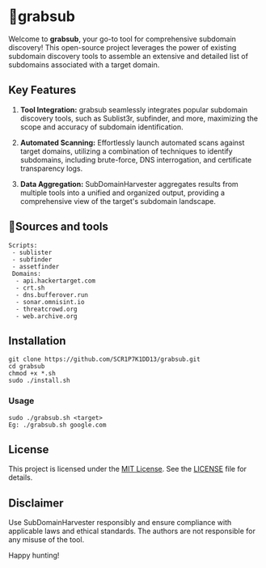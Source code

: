# 🔎grabsub
Welcome to **grabsub**, your go-to tool for comprehensive subdomain discovery! This open-source project leverages the power of existing subdomain discovery tools to assemble an extensive and detailed list of subdomains associated with a target domain.

## Key Features

1. **Tool Integration:** grabsub seamlessly integrates popular subdomain discovery tools, such as Sublist3r, subfinder, and more, maximizing the scope and accuracy of subdomain identification.

2. **Automated Scanning:** Effortlessly launch automated scans against target domains, utilizing a combination of techniques to identify subdomains, including brute-force, DNS interrogation, and certificate transparency logs.
   
3. **Data Aggregation:** SubDomainHarvester aggregates results from multiple tools into a unified and organized output, providing a comprehensive view of the target's subdomain landscape.

## 🔧Sources and tools 

```
Scripts:
 - sublister
 - subfinder
 - assetfinder
 Domains:
  - api.hackertarget.com
  - crt.sh
  - dns.bufferover.run
  - sonar.omnisint.io
  - threatcrowd.org
  - web.archive.org
```
## Installation
```
git clone https://github.com/SCR1P7K1DD13/grabsub.git
cd grabsub
chmod +x *.sh
sudo ./install.sh
```

### Usage

``` 
sudo ./grabsub.sh <target>
Eg: ./grabsub.sh google.com
```
## License

This project is licensed under the [MIT License](LICENSE). See the [LICENSE](LICENSE) file for details.

## Disclaimer

Use SubDomainHarvester responsibly and ensure compliance with applicable laws and ethical standards. The authors are not responsible for any misuse of the tool.

Happy hunting!
